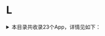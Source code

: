 # L
<details>
<summary>
本目录共收录23个App，详情见如下：
</summary>

- [line](https://github.com/zirawell/R-Store/tree/main/Rule/QuanX/Adblock/App/L/line)
- [locsim](https://github.com/zirawell/R-Store/tree/main/Rule/QuanX/Adblock/App/L/locsim)
- [lofter](https://github.com/zirawell/R-Store/tree/main/Rule/QuanX/Adblock/App/L/lofter)
- [两步路](https://github.com/zirawell/R-Store/tree/main/Rule/QuanX/Adblock/App/L/%E4%B8%A4%E6%AD%A5%E8%B7%AF)
- [乐刻](https://github.com/zirawell/R-Store/tree/main/Rule/QuanX/Adblock/App/L/%E4%B9%90%E5%88%BB)
- [乐播投屏](https://github.com/zirawell/R-Store/tree/main/Rule/QuanX/Adblock/App/L/%E4%B9%90%E6%92%AD%E6%8A%95%E5%B1%8F)
- [乐橙](https://github.com/zirawell/R-Store/tree/main/Rule/QuanX/Adblock/App/L/%E4%B9%90%E6%A9%99)
- [乐视视频](https://github.com/zirawell/R-Store/tree/main/Rule/QuanX/Adblock/App/L/%E4%B9%90%E8%A7%86%E8%A7%86%E9%A2%91)
- [懒人听书](https://github.com/zirawell/R-Store/tree/main/Rule/QuanX/Adblock/App/L/%E6%87%92%E4%BA%BA%E5%90%AC%E4%B9%A6)
- [懒投资](https://github.com/zirawell/R-Store/tree/main/Rule/QuanX/Adblock/App/L/%E6%87%92%E6%8A%95%E8%B5%84)
- [懒饭](https://github.com/zirawell/R-Store/tree/main/Rule/QuanX/Adblock/App/L/%E6%87%92%E9%A5%AD)
- [拉卡拉](https://github.com/zirawell/R-Store/tree/main/Rule/QuanX/Adblock/App/L/%E6%8B%89%E5%8D%A1%E6%8B%89)
- [拦截100](https://github.com/zirawell/R-Store/tree/main/Rule/QuanX/Adblock/App/L/%E6%8B%A6%E6%88%AA100)
- [旅法师营地](https://github.com/zirawell/R-Store/tree/main/Rule/QuanX/Adblock/App/L/%E6%97%85%E6%B3%95%E5%B8%88%E8%90%A5%E5%9C%B0)
- [旅途随身听](https://github.com/zirawell/R-Store/tree/main/Rule/QuanX/Adblock/App/L/%E6%97%85%E9%80%94%E9%9A%8F%E8%BA%AB%E5%90%AC)
- [来疯](https://github.com/zirawell/R-Store/tree/main/Rule/QuanX/Adblock/App/L/%E6%9D%A5%E7%96%AF)
- [灵锡](https://github.com/zirawell/R-Store/tree/main/Rule/QuanX/Adblock/App/L/%E7%81%B5%E9%94%A1)
- [猎聘](https://github.com/zirawell/R-Store/tree/main/Rule/QuanX/Adblock/App/L/%E7%8C%8E%E8%81%98)
- [联想](https://github.com/zirawell/R-Store/tree/main/Rule/QuanX/Adblock/App/L/%E8%81%94%E6%83%B3)
- [莱充](https://github.com/zirawell/R-Store/tree/main/Rule/QuanX/Adblock/App/L/%E8%8E%B1%E5%85%85)
- [菱菱邦](https://github.com/zirawell/R-Store/tree/main/Rule/QuanX/Adblock/App/L/%E8%8F%B1%E8%8F%B1%E9%82%A6)
- [蓝基因](https://github.com/zirawell/R-Store/tree/main/Rule/QuanX/Adblock/App/L/%E8%93%9D%E5%9F%BA%E5%9B%A0)
- [领英](https://github.com/zirawell/R-Store/tree/main/Rule/QuanX/Adblock/App/L/%E9%A2%86%E8%8B%B1)

</details>